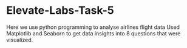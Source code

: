 # Elevate-Labs-Task-5
Here we use python programming to analyse airlines flight data
Used Matplotlib and Seaborn to get data insights into 8 questions that were visualized.
